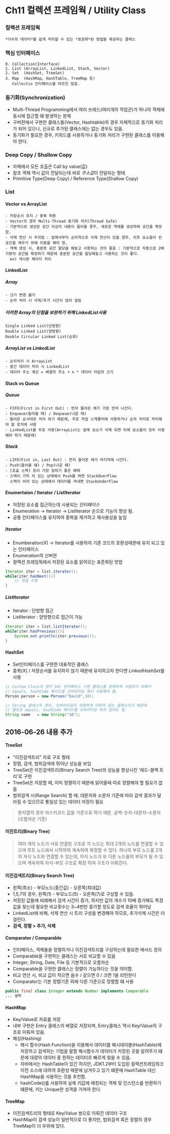 Ch11 컬렉션 프레임웍 / Utility Class
====================

### 컬렉션 프레임웍
```
*다수의 데이터*를 쉽게 처리할 수 있는 *표준화*된 방법을 제공하는 클래스
```

### 핵심 인터페이스
```
0. Collection(Interface)
1. List (ArrayList, LinkedList, Stack, Vector)
2. Set  (HashSet, TreeSet)
3. Map  (HashMap, HashTable, TreeMap 등)
   Collectio 인터페이스를 따르진 않음.
```
### 동기화(Synchronization)
- Multi-Thread Programming에서 여러 쓰레드(여러개의 작업군)가 하나의 객체에 동시에 접근할 떄 발생하는 문제
- 구버젼에서 구현한 클래스들(Vector, Hashtable)의 경우 자체적으로 동기화 처리가 되어 있으나, 신규로 추가된 클래스에는 없는 경우도 있음.
- 동기화가 필요한 경우, 키워드를 사용하거나 동기화 처리가 구현된 클래스를 이용해야 한다.

### Deep Copy / Shallow Copy
- 자체에서 모든 호출은 Call by value(값)
- 참조 객체 역시 값이 전달되는데 바로 *주소값*이 전달되는 형태
- Primitive Type(Deep Copy) / Reference Type(Shallow Copy)

### List
#### Vector vs ArrayList
```
- 저장순서 유지 / 중복 허용
- Vector의 경우 Multi-Thread 동기화 처리(Thread Safe)
- 기본적으로 생성된 공간 이상의 내용이 들어올 경우, 새로운 객체를 생성하여 공간을 확장함.
- 삭제 연산 시 주의점 : 앞에서부터 순차적으로 삭제 연산이 있을 경우, 이후 요소들이 빈 공간을 채우기 위해 이동을 해야 함.
- 객체 생성 시, 충분한 공간 할당을 해놓고 사용하는 것이 좋음 : 기본적으로 자동으로 2배 가량의 공간을 확장하기 때문에 충분한 공간을 할당해놓고 사용하는 것이 좋다.
  ex) 게시판 페이지 처리
```
#### LinkedList
##### Array
```
- 크기 변경 불가
- 순차 처리 시 삭제/추가 시간이 많이 걸림
```
##### 이러한 Array의 단점을 보완하기 위해 LinkedList사용
```
Single Linked List(단방향)
Double Linked List(양방향)
Double Circular Linked List(순회)
```

##### ArrayList vs LinkedList
```
- 순차처리 시 ArrayList
- 중간 데이터 처리 시 LinkedList
- 데이터 주소 계산 = 배열의 주소 + n * 데이터 타입의 크기
```

#### Stack vs Queue
##### Queue
```
- FIFO(First in First Out) : 먼저 들어온 애가 가장 먼저 나간다.
- Enqueue(들어올 때) / Dequeue(나갈 때)
- 들어온 순서대로 처리 하기 때문에, 주로 작업 스캐쥴러에 사용하거나 순차 처리로 처리해야 할 로직에 사용
- LinkedList를 주로 사용(ArrayList는 앞에 요소가 삭제 되면 뒤에 요소들이 모두 이동해야 하기 때문에)
```

##### Stack
```
- LIFO(Fist in, Last Out) : 먼저 들어온 애가 마지막에 나간다.
- Push(들어올 떄) / Pop(나갈 떄)
- [호출 스택] 등이 가장 접하기 좋은 예제
- 스텍이 가득 차 있는 상태에서 Push를 하면 StackOverFlow
  스택이 비어 있는 상태에서 데이터를 꺼내면 StackUnderFlow
```

#### Enumertaion / Iterator / ListIterator
- 저장된 요소를 접근하는데 사용되는 *인터페이스*
- Enumeration -> Iterator -> ListIterator 순으로 기능이 향상 됨.
- 공통 인터페이스를 유지하여 중복을 제거하고 재사용성을 높임

##### Iterator
- Enumberation(X) -> Iterator를 사용하자
  기존 코드의 호환성때문에 유지 되고 있는 인터페이스
- Enumeration의 신버젼
- 컬렉션 프레임웍에서 저장된 요소를 읽어오는 표준화된 방법


```java
Iterator iter = list.iterator();
while(iter.hasNext()){
    // 작업 수행
}
```


##### ListIterator
- Iterator : 단방향 접근
- ListIterator : 양방향으로 접근이 가능

```java
Iterator iter = list.listIterator();
while(iter.hasPrevious()){
    System.out.println(iter.previous());
}
```


#### HashSet
- Set인터페이스를 구현한 대표적인 클래스
- 중복(X) / 저장순서를 유지하지 않기 때문에 유지하고자 한다면 *LinkedHashSet*를 사용

```java
// Custom Class의 경우 Set 인터페이스 구현 클래스를 정확하게 사용하기 위해서
// equals, hashCode 메서드를 오버라이딩 해서 사용해야 함.
Person person = new Person("David",10);

// String 클래스의 경우, 오버라이딩이 적절하게 이뤄져 있는 클래스이기 때문에
// 별도로 equals, hashCode 메서드를 오버라이딩 하지 않아도 됨.
String name   = new String("10");
```

2016-06-26 내용 추가
----------------------------


#### TreeSet
- "이진검색트리" 자료 구조 형태
- 정렬, 검색, 범위검색에 뛰어난 성능을 보임
- TreeSet은 이진검색트리(Binary Search Tree)의 성능을 향상시킨 '레드-블랙 트리'로 구현
- TreeSet은 저장할 때, 이미 정렬하기 때문에 읽어올때 따로 정렬해야 할 필요가 없음
- 범위검색 시(Range Search) 할 때, 대문자와 소문자 기준에 따라 검색 결과가 달라질 수 있으므로 통일성 있는 데이터 저장이 필요
> 문자열의 경우 아스키코드 값을 기준으로 하기 때문, 공백-숫자-대문자-소문자(오름차순 기준)

#### 이진트리(Binary Tree)
> 여러 개의 노드가 서로 연결된 구조로 각 노드는 최대 2개의 노드를 연결할 수 있으며 루트 노드에서 시작하여 계속하여 확장할 수 있다.
하나의 부모 노드를 2개의 자식 노드와 연결할 수 있는데, 자식 노드가 또 다른 노드들의 부모가 될 수 있으며 계속하여 자식-부모 구조로 확장
하여 구조가 이뤄진다.

#### 이진검색트리(Binary Search Tree)
- 왼쪽(최소) - 부모노드(중간값) - 오른쪽(최대값)
- 1,5,7의 경우, 왼쪽(1) - 부모노드(5) - 오른쪽(7)로 구성할 수 있음.
- 저장된 값들에 비례해서 검색 시간이 증가, 하지만 값의 개수가 10배 증가해도 특정 값을 찾는데 필요한 비교횟수는 3~4번만 증가할 정도로 검색 효율이 뛰어남
- LinkedList에 비해, 삭제 연산 시 트리 구성을 변경해야 하므로, 추가삭제 시간은 더 걸린다.
- **검색, 정렬 > 추가, 삭제**


#### Comparator / Comparable
- 인터페이스, 객체들을 정렬하거나 이진검색트리를 구성하는데 필요한 매서드 정의
- Comparable을 구현하는 클래스는 서로 비교할 수 있음
- Integer, String, Date, File 등 기본적으로 오름차순
- Comparable을 구현한 클래스는 정렬이 가능하다는 것을 의미함.
- 비교 연산 시, 비교 값이 작으면 음수 / 같으면 0 / 크면 1을 리턴한다
- Comparator는 기본 정렬기준 외에 다른 기준으로 정렬할 떄 사용
```java
public final class Integer extends Number implements Comparable
... 생략
```

#### HashMap
- Key/Value로 자료를 저장
- 내부 구현은 Entry 클래스의 배열로 저장되며, Entry클래스 역시 Key/Value의 구조로 이뤄져 있음.
- 해싱(Hashing)
  - 해시 함수(Hash Function)을 이용해서 데이터를 해시테이블(HashTable)에 저장하고 검색하는 기법을 말함
해시함수가 데이터가 저장된 곳을 알려주기 떄문에 대량의 데이터 중 원하는 데이터르 빠르게 찾을 수 있음.
  - 자바에서는 HashTable이 있긴 하지만, JDK1.2부터 도입된 컬렉션프레임워크 이전 소스에 대하여 호환성 때문에 남겨두고 있기 떄문에
  HashTable 대신 HashMap을 사용하는 것을 추천함.
  - hashCode()를 사용하여 실제 키값에 매칭되는 객체 및 인스턴스를 반환하기 떄문에, 키는 Unique한 성격을 가져야 한다.



#### TreeMap
- 이진검색트리의 형태로 Key/Value 쌍으로 이뤄진 데이터 구조
- HashMap이 검색 성능이 일반적으로 더 좋지만, 범위검색 혹은 정렬의 경우 TreeMap이 더 우위에 있다.